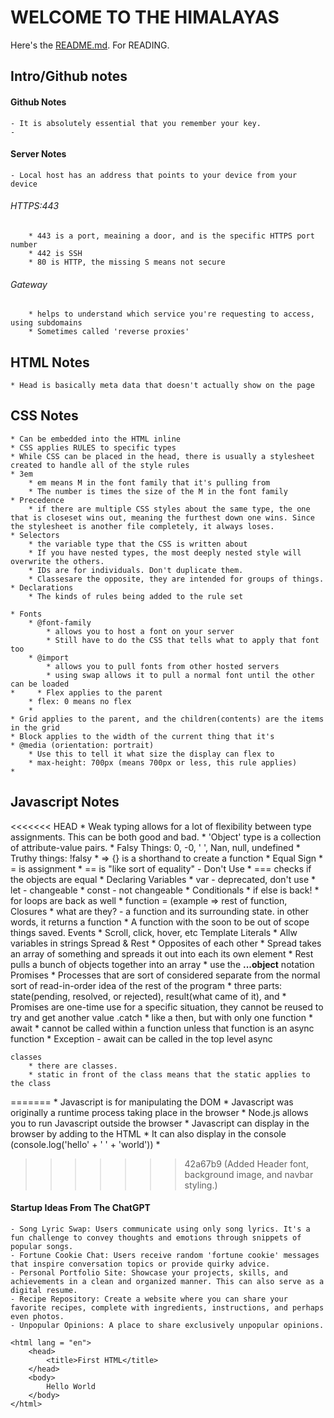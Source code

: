 # WELCOME TO THE HIMALAYAS

Here's the [README.md](https://github.com/jarobinson-121/CS260-Startup/blob/main/README.md). For READING.

## Intro/Github notes

#### Github Notes
    - It is absolutely essential that you remember your key. 
    - 

#### Server Notes
    - Local host has an address that points to your device from your device

###### HTTPS:443
        * 443 is a port, meaining a door, and is the specific HTTPS port number
        * 442 is SSH
        * 80 is HTTP, the missing S means not secure

###### Gateway
        * helps to understand which service you're requesting to access, using subdomains
        * Sometimes called 'reverse proxies'

## HTML Notes
    * Head is basically meta data that doesn't actually show on the page


## CSS Notes
    * Can be embedded into the HTML inline
    * CSS applies RULES to specific types
    * While CSS can be placed in the head, there is usually a stylesheet created to handle all of the style rules
    * 3em
        * em means M in the font family that it's pulling from
        * The number is times the size of the M in the font family
    * Precedence
        * if there are multiple CSS styles about the same type, the one that is closeset wins out, meaning the furthest down one wins. Since the stylesheet is another file completely, it always loses.
    * Selectors
        * the variable type that the CSS is written about
        * If you have nested types, the most deeply nested style will overwrite the others.
        * IDs are for individuals. Don't duplicate them.
        * Classesare the opposite, they are intended for groups of things.
    * Declarations
        * The kinds of rules being added to the rule set

    * Fonts
        * @font-family
            * allows you to host a font on your server 
            * Still have to do the CSS that tells what to apply that font too
        * @import
            * allows you to pull fonts from other hosted servers
            * using swap allows it to pull a normal font until the other can be loaded
    *     * Flex applies to the parent
        * flex: 0 means no flex
        * 
    * Grid applies to the parent, and the children(contents) are the items in the grid
    * Block applies to the width of the current thing that it's
    * @media (orientation: portrait)
        * Use this to tell it what size the display can flex to
        * max-height: 700px (means 700px or less, this rule applies)
    *

## Javascript Notes
<<<<<<< HEAD
    * Weak typing allows for a lot of flexibility between type assignments. This can be both good and bad. 
    * 'Object' type is a collection of attribute-value pairs. 
    * Falsy Things: 0, -0, ' ', Nan, null, undefined
    * Truthy things: !falsy
    * => {} is a shorthand to create a function
    * Equal Sign
        * = is assignment
        * == is "like sort of equality" - Don't Use
        * === checks if the objects are equal
    * Declaring Variables
        * var - deprecated, don't use
        * let - changeable
        * const - not changeable
    * Conditionals
        * if else is back!
        * for loops are back as well
        * function = (example => rest of function, 
    Closures
        * what are they? - a function and its surrounding state. in other words, it returns a function
        * A function with the soon to be out of scope things saved.
    Events
        * Scroll, click, hover, etc
    Template Literals
        * Allw variables in strings
    Spread & Rest
        * Opposites of each other
            * Spread takes an array of something and spreads it out into each its own element
            * Rest pulls a bunch of objects together into an array
            * use the **...object** notation
    Promises
        * Processes that are sort of considered separate from the normal sort of read-in-order idea of the rest of the program
        * three parts: state(pending, resolved, or rejected), result(what came of it), and 
        * Promises are one-time use for a specific situation, they cannot be reused to try and get another value
    .catch
        * like a then, but with only one function
        * 
    await
        * cannot be called within a function unless that function is an async function
        * Exception - await can be called in the top level
    async

    classes
        * there are classes.
        * static in front of the class means that the static applies to the class
        

    
        
=======
    * Javascript is for manipulating the DOM
    * Javascript was originally a runtime process taking place in the browser
        * Node.js allows you to run Javascript outside the browser
    * Javascript can display in the browser by adding to the HTML
    * It can also display in the console (console.log('hello' + ' ' + 'world'))
    *
>>>>>>> 42a67b9 (Added Header font, background image, and navbar styling.)

    
#### Startup Ideas From The ChatGPT
    - Song Lyric Swap: Users communicate using only song lyrics. It's a fun challenge to convey thoughts and emotions through snippets of popular songs.
    - Fortune Cookie Chat: Users receive random 'fortune cookie' messages that inspire conversation topics or provide quirky advice.
    - Personal Portfolio Site: Showcase your projects, skills, and achievements in a clean and organized manner. This can also serve as a digital resume.
    - Recipe Repository: Create a website where you can share your favorite recipes, complete with ingredients, instructions, and perhaps even photos.
    - Unpopular Opinions: A place to share exclusively unpopular opinions.

    


<!DOCTYPE html>
    <html lang = "en">
        <head>
            <title>First HTML</title>
        </head>
        <body>
            Hello World
        </body>
    </html>


